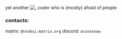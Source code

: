 yet another [![.](https://skillicons.dev/icons?i=rust,c,haskell,lua,ruby,python,js)](https://skillicons.dev) coder who is (mostly) afraid of people
### contacts:
matrix: `@tnvbsi:matrix.org`
discord: `acutesnow`
